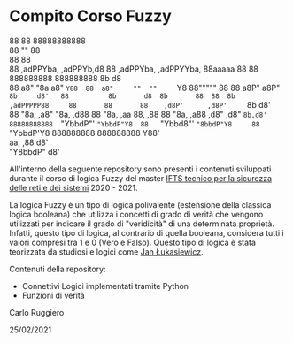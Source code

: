 # Compito Corso Fuzzy

                                                                                                                              
88                                    88                             88888888888                                              
88                                    ""                             88                                                       
88                                                                   88                                                       
88           ,adPPYba,    ,adPPYb,d8  88   ,adPPYba,  ,adPPYYba,     88aaaaa  88       88  888888888  888888888  8b       d8  
88          a8"     "8a  a8"    `Y88  88  a8"     ""  ""     `Y8     88"""""  88       88       a8P"       a8P"  `8b     d8'  
88          8b       d8  8b       88  88  8b          ,adPPPPP88     88       88       88    ,d8P'      ,d8P'     `8b   d8'   
88          "8a,   ,a8"  "8a,   ,d88  88  "8a,   ,aa  88,    ,88     88       "8a,   ,a88  ,d8"       ,d8"         `8b,d8'    
88888888888  `"YbbdP"'    `"YbbdP"Y8  88   `"Ybbd8"'  `"8bbdP"Y8     88        `"YbbdP'Y8  888888888  888888888      Y88'     
                          aa,    ,88                                                                                 d8'      
                           "Y8bbdP"                                                                                 d8'       

All'interno della seguente repository sono presenti i contenuti sviluppati durante il corso di logica Fuzzy del master [IFTS tecnico per la sicurezza delle reti e dei sistemi](https://www.scuolalatecnica.it/ifts) 2020 - 2021.

La logica Fuzzy è un tipo di logica polivalente (estensione della classica logica booleana) che utilizza i concetti di grado di verità che vengono utilizzati per indicare il grado di "veridicità" di una determinata proprietà. Infatti, questo tipo di logica, al contrario di quella booleana, considera tutti i valori compresi tra 1 e 0 (Vero e Falso). Questo tipo di logica è stata teorizzata da studiosi e logici come [Jan Łukasiewicz](https://it.wikipedia.org/wiki/Jan_%C5%81ukasiewicz).


Contenuti della repository:
* Connettivi Logici implementati tramite Python
* Funzioni di verità 

Carlo Ruggiero 

25/02/2021

